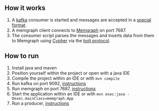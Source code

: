 ## How it works
1. A [kafka](https://kafka.apache.org) consumer is started and messages are accepted in a [special format](../../kafka).
2. A memgraph client connects to [Memgraph](https://memgraph.com/) on port 7687.
3. The consumer script parses the messages and inserts data from them to Memgraph using [Cypher](https://opencypher.org/) via the [bolt protocol](https://en.wikipedia.org/wiki/Bolt_\(network_protocol\)).

## How to run

1. Install java and maven
2. Position yourself within the project or open with a java IDE
3. Compile the project within an IDE or with `mvn compile`
4. Run kafka on port 9092, [instructions](../../kafka)
5. Run memgraph on port 7687, [instructions](../../memgraph)
6. Start the application within an IDE or with `mvn exec:java -Dexec.mainClass=memgraph.App`
7. Run a producer, [instructions](../../kafka/producer)
